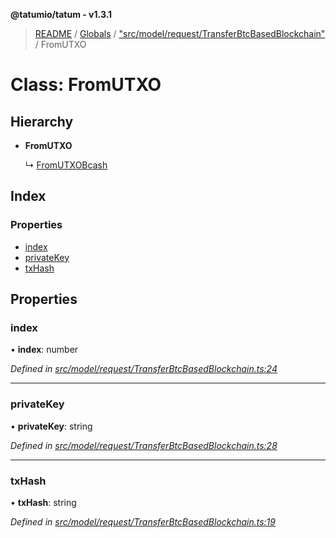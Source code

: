 **@tatumio/tatum - v1.3.1**

> [README](../README.md) / [Globals](../globals.md) / ["src/model/request/TransferBtcBasedBlockchain"](../modules/_src_model_request_transferbtcbasedblockchain_.md) / FromUTXO

# Class: FromUTXO

## Hierarchy

* **FromUTXO**

  ↳ [FromUTXOBcash](_src_model_request_transferbchblockchain_.fromutxobcash.md)

## Index

### Properties

* [index](_src_model_request_transferbtcbasedblockchain_.fromutxo.md#index)
* [privateKey](_src_model_request_transferbtcbasedblockchain_.fromutxo.md#privatekey)
* [txHash](_src_model_request_transferbtcbasedblockchain_.fromutxo.md#txhash)

## Properties

### index

•  **index**: number

*Defined in [src/model/request/TransferBtcBasedBlockchain.ts:24](https://github.com/tatumio/tatum-js/blob/8f0f126/src/model/request/TransferBtcBasedBlockchain.ts#L24)*

___

### privateKey

•  **privateKey**: string

*Defined in [src/model/request/TransferBtcBasedBlockchain.ts:28](https://github.com/tatumio/tatum-js/blob/8f0f126/src/model/request/TransferBtcBasedBlockchain.ts#L28)*

___

### txHash

•  **txHash**: string

*Defined in [src/model/request/TransferBtcBasedBlockchain.ts:19](https://github.com/tatumio/tatum-js/blob/8f0f126/src/model/request/TransferBtcBasedBlockchain.ts#L19)*

